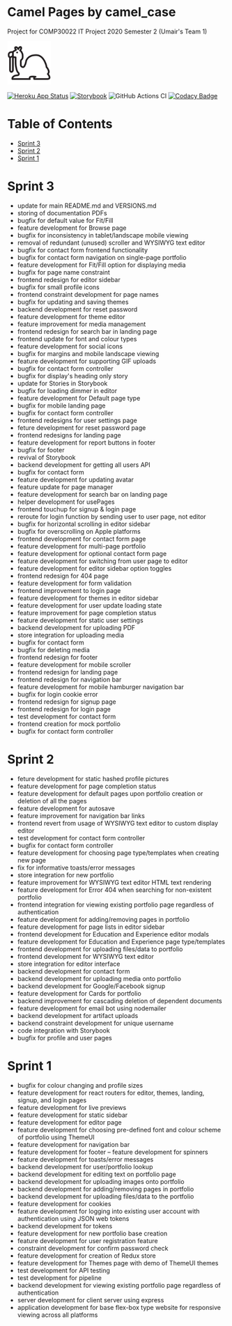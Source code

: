 # Camel Pages by camel_case
Project for COMP30022 IT Project 2020 Semester 2 (Umair's Team 1)

<img src="client/src/svg/camel.svg" alt="drawing" width="100"/>

[![Heroku App Status](http://heroku-shields.herokuapp.com/camelcase-itproject)](https://camelcase-itproject.herokuapp.com)
[![Storybook](https://camo.githubusercontent.com/4c64e07178937065fd61d9ba90de13291394dd56/68747470733a2f2f63646e2e6a7364656c6976722e6e65742f67682f73746f7279626f6f6b6a732f6272616e64406d61737465722f62616467652f62616467652d73746f7279626f6f6b2e737667)](https://5f61a7e9e0a12400222c3299.chromatic.com/)
![GitHub Actions CI](https://github.com/exradr/itproject2020/workflows/Node.js%20CI/badge.svg)
[![Codacy Badge](https://app.codacy.com/project/badge/Grade/85274d2bb2c94685a95b3900f9c9d9ab)](https://www.codacy.com?utm_source=github.com&amp;utm_medium=referral&amp;utm_content=exradr/itproject2020&amp;utm_campaign=Badge_Grade)

# Table of Contents
- [Sprint 3](#sprint-3)
- [Sprint 2](#sprint-2)
- [Sprint 1](#sprint-1)

<!-- toc -->

# Sprint 3
- update for main README.md and VERSIONS.md
- storing of documentation PDFs 
- bugfix for default value for Fit/Fill
- feature development for Browse page
- bugfix for inconsistency in tablet/landscape mobile viewing
- removal of redundant (unused) scroller and WYSIWYG text editor
- bugfix for contact form frontend functionality
- bugfix for contact form navigation on single-page portfolio
- feature development for Fit/Fill option for displaying media
- bugfix for page name constraint
- frontend redesign for editor sidebar
- bugfix for small profile icons
- frontend constraint development for page names
- bugfix for updating and saving themes
- backend development for reset password
- feature development for theme editor
- feature improvement for media management
- frontend redesign for search bar in landing page
- frontend update for font and colour types
- feature development for social icons
- bugfix for margins and mobile landscape viewing
- feature development for supporting GIF uploads
- bugfix for contact form controller
- bugfix for display's heading only story
- update for Stories in Storybook
- bugfix for loading dimmer in editor
- feature development for Default page type
- bugfix for mobile landing page
- bugfix for contact form controller
- frontend redesigns for user settings page
- feture development for reset password page 
- frontend redesigns for landing page
- feature development for report buttons in footer
- bugfix for footer
- revival of Storybook
- backend development for getting all users API
- bugfix for contact form
- feature development for updating avatar
- feature update for page manager
- feature development for search bar on landing page
- helper development for usePages
- frontend touchup for signup & login page
- reroute for login function by sending user to user page, not editor
- bugfix for horizontal scrolling in editor sidebar
- bugfix for overscrolling on Apple platforms
- frontend development for contact form page
- feature development for multi-page portfolio
- feature development for optional contact form page
- feature development for switching from user page to editor
- feature development for editor sidebar option toggles
- frontend redesign for 404 page
- feature development for form validation 
- frontend improvement to login page
- feature development for themes in editor sidebar
- feature development for user update loading state
- feature improvement for page completion status
- feature development for static user settings
- backend development for uploading PDF
- store integration for uploading media
- bugfix for contact form
- bugfix for deleting media
- frontend redesign for footer
- feature development for mobile scroller
- frontend redesign for landing page
- frontend redesign for navigation bar
- feature development for mobile hamburger navigation bar
- bugfix for login cookie error
- frontend redesign for signup page
- frontend redesign for login page
- test development for contact form
- frontend creation for mock portfolio
- bugfix for contact form controller


# Sprint 2
- feture development for static hashed profile pictures
- feature development for page completion status
- feature development for default pages upon portfolio creation or deletion of all the pages
- feature development for autosave
- feature improvement for navigation bar links
- frontend revert from usage of WYSIWYG text editor to custom display editor
- test development for contact form controller
- bugfix for contact form controller
- feature development for choosing page type/templates when creating new page
- fix for informative toasts/error messages
- store integration for new portfolio
- feature improvement for WYSIWYG text editor HTML text rendering
- feature development for Error 404 when searching for non-existent portfolio
- frontend integration for viewing existing portfolio page regardless of authentication
- feature development for adding/removing pages in portfolio
- feature development for page lists in editor sidebar
- frontend development for Education and Experience editor modals
- feature development for Education and Experience page type/templates
- frontend development for uploading files/data to portfolio
- frontend development for WYSIWYG text editor 
- store integration for editor interface
- backend development for contact form
- backend development for uploading media onto portfolio
- backend development for Google/Facebook signup
- feature development for Cards for portfolio
- backend improvement for cascading deletion of dependent documents
- feature development for email bot using nodemailer
- backend development for artifact uploads
- backend constraint development for unique username
- code integration with Storybook
- bugfix for profile and user pages


# Sprint 1
- bugfix for colour changing and profile sizes
- feature development for react routers for editor, themes, landing, signup, and login pages
- feature development for live previews
- feature development for static sidebar
- feature development for editor page
- feature development for choosing pre-defined font and colour scheme of portfolio using ThemeUI
- feature development for navigation bar
- feature development for footer
– feature development for spinners
- feature development for toasts/error messages
- backend development for user/portfolio lookup
- backend development for editing text on portfolio page
- backend development for uploading images onto portfolio
- backend development for adding/removing pages in portfolio
- backend development for uploading files/data to the portfolio
- feature development for cookies
- feature development for logging into existing user account with authentication using JSON web tokens
- backend development for tokens
- feature development for new portfolio base creation
- feature development for user registration feature 
- constraint development for confirm password check
- feature development for creation of Redux store
- feature development for Themes page with demo of ThemeUI themes
- test development for API testing
- test development for pipeline
- backend development for viewing existing portfolio page regardless of authentication
- server development for client server using express
- application development for base flex-box type website for responsive viewing across all platforms
